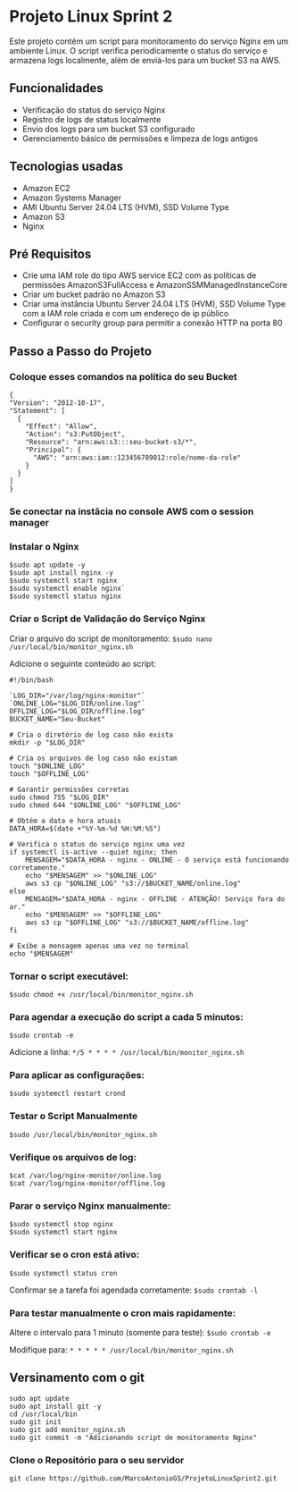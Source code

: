 # Projeto Linux Sprint 2
Este projeto contém um script para monitoramento do serviço Nginx em um ambiente Linux. O script verifica periodicamente o status do serviço e armazena logs localmente, além de enviá-los para um bucket S3 na AWS.

## Funcionalidades
- Verificação do status do serviço Nginx
- Registro de logs de status localmente
- Envio dos logs para um bucket S3 configurado
- Gerenciamento básico de permissões e limpeza de logs antigos

## Tecnologias usadas 
- Amazon EC2
- Amazon Systems Manager 
- AMI Ubuntu Server 24.04 LTS (HVM), SSD Volume Type
- Amazon S3
- Nginx
  
## Pré Requisitos 
- Crie uma IAM role do tipo AWS service EC2 com as políticas de permissões AmazonS3FullAccess e AmazonSSMManagedInstanceCore
- Criar um bucket padrão no Amazon S3
- Criar uma instância Ubuntu Server 24.04 LTS (HVM), SSD Volume Type com a IAM role criada e com um endereço de ip público 
- Configurar o security group para permitir a conexão HTTP na porta 80 

## Passo a Passo do Projeto
  ### Coloque esses comandos na política do seu Bucket
  ```
  {
  "Version": "2012-10-17",
  "Statement": [
    {
      "Effect": "Allow",
      "Action": "s3:PutObject",
      "Resource": "arn:aws:s3:::seu-bucket-s3/*",
      "Principal": {
        "AWS": "arn:aws:iam::123456789012:role/nome-da-role"
      }
    }
  ]
}
```
### Se conectar na instâcia no console AWS com o session manager

### Instalar o Nginx
```
$sudo apt update -y
$sudo apt install nginx -y
$sudo systemctl start nginx
$sudo systemctl enable nginx`
$sudo systemctl status nginx
```
### Criar o Script de Validação do Serviço Nginx
Criar o arquivo do script de monitoramento:
`$sudo nano /usr/local/bin/monitor_nginx.sh`

Adicione o seguinte conteúdo ao script:
```
#!/bin/bash

`LOG_DIR="/var/log/nginx-monitor"`
`ONLINE_LOG="$LOG_DIR/online.log"`
OFFLINE_LOG="$LOG_DIR/offline.log"
BUCKET_NAME="Seu-Bucket"

# Cria o diretório de log caso não exista
mkdir -p "$LOG_DIR"

# Cria os arquivos de log caso não existam
touch "$ONLINE_LOG"
touch "$OFFLINE_LOG"

# Garantir permissões corretas
sudo chmod 755 "$LOG_DIR"
sudo chmod 644 "$ONLINE_LOG" "$OFFLINE_LOG"

# Obtém a data e hora atuais
DATA_HORA=$(date +"%Y-%m-%d %H:%M:%S")

# Verifica o status do serviço nginx uma vez
if systemctl is-active --quiet nginx; then
    MENSAGEM="$DATA_HORA - nginx - ONLINE - O serviço está funcionando corretamente."
    echo "$MENSAGEM" >> "$ONLINE_LOG"
    aws s3 cp "$ONLINE_LOG" "s3://$BUCKET_NAME/online.log"
else
    MENSAGEM="$DATA_HORA - nginx - OFFLINE - ATENÇÃO! Serviço fora do ar."
    echo "$MENSAGEM" >> "$OFFLINE_LOG"
    aws s3 cp "$OFFLINE_LOG" "s3://$BUCKET_NAME/offline.log"
fi

# Exibe a mensagem apenas uma vez no terminal
echo "$MENSAGEM"
```
### Tornar o script executável:
`$sudo chmod +x /usr/local/bin/monitor_nginx.sh`

### Para agendar a execução do script a cada 5 minutos:
`$sudo crontab -e`

Adicione a linha:
`*/5 * * * * /usr/local/bin/monitor_nginx.sh`

### Para aplicar as configurações:
`$sudo systemctl restart crond`

### Testar o Script Manualmente
`$sudo /usr/local/bin/monitor_nginx.sh`

### Verifique os arquivos de log:
```
$cat /var/log/nginx-monitor/online.log
$cat /var/log/nginx-monitor/offline.log
```
### Parar o serviço Nginx manualmente:
```
$sudo systemctl stop nginx
$sudo systemctl start nginx
```
### Verificar se o cron está ativo:
`$sudo systemctl status cron`

  Confirmar se a tarefa foi agendada corretamente:
 `$sudo crontab -l`

### Para testar manualmente o cron mais rapidamente:
  Altere o intervalo para 1 minuto (somente para teste):
  `$sudo crontab -e`
  
  Modifique para:
  `* * * * * /usr/local/bin/monitor_nginx.sh`
  
## Versinamento com o git
```
sudo apt update
sudo apt install git -y
cd /usr/local/bin
sudo git init
sudo git add monitor_nginx.sh
sudo git commit -m "Adicionando script de monitoramento Nginx"
```
### Clone o Repositório para o seu servidor
`git clone https://github.com/MarcoAntonioGS/ProjetoLinuxSprint2.git`




